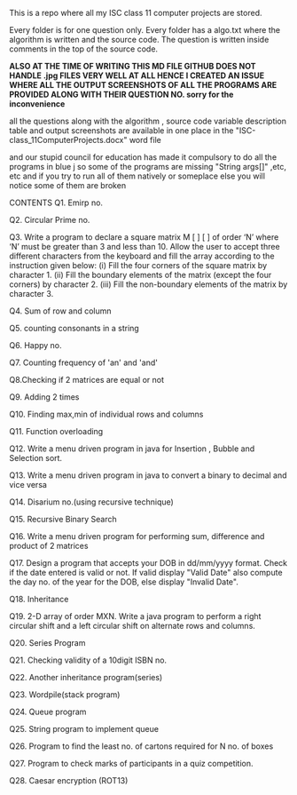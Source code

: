 This is a repo where all my ISC class 11 computer projects are stored.

Every folder is for one question only. Every folder has a algo.txt where
the algorithm is written and the source code. The question is written inside
comments in the top of the source code.

**ALSO AT THE TIME OF WRITING THIS MD FILE
GITHUB DOES NOT HANDLE .jpg FILES VERY WELL AT ALL
HENCE I CREATED AN ISSUE WHERE ALL THE OUTPUT SCREENSHOTS 
OF ALL THE PROGRAMS ARE PROVIDED ALONG WITH THEIR QUESTION NO.
sorry for the inconvenience**

all the questions along with the algorithm , source code variable description 
table and output screenshots are available in one place in the 
"ISC-class_11ComputerProjects.docx" word file

and our stupid council for education has made it compulsory to do all
the programs in blue j so some of the programs are missing "String args[]" ,etc, etc 
and if you try to run all of them natively or someplace else you will notice some of them are broken 



CONTENTS
Q1. Emirp no.

Q2. Circular Prime no.

Q3. Write a program to declare a square matrix M [ ] [ ] of order ‘N’ where ‘N’ must be greater than 3 and less than 10. Allow the user to accept three different characters from the keyboard and fill the array according to the instruction given below: 
(i) Fill the four corners of the square matrix by character 1. 
(ii) Fill the boundary elements of the matrix (except the four corners) by character 2. 
(iii) Fill the non-boundary elements of the matrix by character 3.

Q4. Sum of row and column

Q5. counting consonants in a string

Q6. Happy no.

Q7. Counting frequency of 'an' and 'and'

Q8.Checking if 2 matrices are equal or not

Q9. Adding 2 times

Q10. Finding max,min of individual rows and columns

Q11. Function overloading

Q12. Write a menu driven program in java for Insertion , Bubble and Selection sort.

Q13. Write a menu driven program in java to convert a binary to decimal and vice versa

Q14. Disarium no.(using recursive technique)

Q15. Recursive Binary Search

Q16. Write a menu driven program for performing sum, difference and product of 2 matrices

Q17. Design a program that accepts your DOB in dd/mm/yyyy format.
Check if the date entered is valid or not. If valid display "Valid Date" 
also compute the day no. of the year for the DOB, else display "Invalid Date".

Q18. Inheritance

Q19. 2-D array of order MXN. Write a java program to perform a right circular shift and a left circular shift on alternate rows and columns. 

Q20. Series Program

Q21. Checking validity of a 10digit ISBN no.

Q22. Another inheritance program(series)

Q23. Wordpile(stack program)

Q24. Queue program

Q25. String program to implement queue

Q26. Program to find the least no. of cartons required for N no. of boxes 

Q27. Program to check marks of participants in a quiz competition. 

Q28. Caesar encryption (ROT13)
